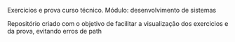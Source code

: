 Exercicios e prova curso técnico. Módulo: desenvolvimento de sistemas

Repositório criado com o objetivo de facilitar a visualização dos exercicios e da prova, evitando erros de path
